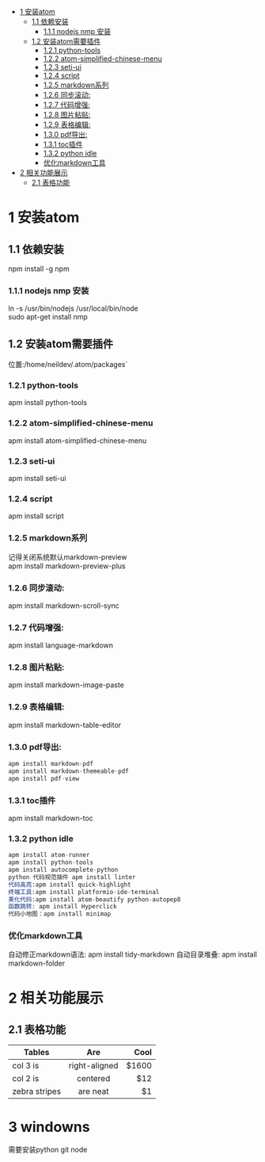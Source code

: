 <!-- TOC depthFrom:1 depthTo:6 withLinks:1 updateOnSave:1 orderedList:0 -->

- [1 安装atom](#1-安装atom)
	- [1.1 依赖安装](#11-依赖安装)
		- [1.1.1 nodejs nmp 安装](#111-nodejs-nmp-安装)
	- [1.2 安装atom需要插件](#12-安装atom需要插件)
		- [1.2.1 python-tools](#121-python-tools)
		- [1.2.2 atom-simplified-chinese-menu](#122-atom-simplified-chinese-menu)
		- [1.2.3 seti-ui](#123-seti-ui)
		- [1.2.4 script](#124-script)
		- [1.2.5 markdown系列](#125-markdown系列)
		- [1.2.6 同步滚动:](#126-同步滚动)
		- [1.2.7 代码增强:](#127-代码增强)
		- [1.2.8 图片粘贴:](#128-图片粘贴)
		- [1.2.9 表格编辑:](#129-表格编辑)
		- [1.3.0 pdf导出:](#130-pdf导出)
		- [1.3.1 toc插件](#131-toc插件)
		- [1.3.2 python idle](#132-python-idle)
		- [优化markdown工具](#优化markdown工具)
- [2 相关功能展示](#2-相关功能展示)
	- [2.1 表格功能](#21-表格功能)

<!-- /TOC -->

# 1 安装atom
## 1.1 依赖安装
npm install -g npm

### 1.1.1 nodejs nmp 安装
ln -s /usr/bin/nodejs /usr/local/bin/node  
sudo apt-get install nmp

## 1.2 安装atom需要插件
位置:/home/neildev/.atom/packages`

### 1.2.1 python-tools
apm install python-tools

### 1.2.2 atom-simplified-chinese-menu
apm install atom-simplified-chinese-menu

### 1.2.3 seti-ui
apm install seti-ui

### 1.2.4 script
apm install script

### 1.2.5 markdown系列
记得关闭系统默认markdown-preview  
apm install markdown-preview-plus

### 1.2.6 同步滚动:
apm install markdown-scroll-sync

### 1.2.7 代码增强:
apm install language-markdown

### 1.2.8 图片粘贴:
apm install markdown-image-paste

### 1.2.9 表格编辑:
apm install markdown-table-editor

### 1.3.0 pdf导出:
```s
apm install markdown-pdf   
apm install markdown-themeable-pdf   
apm install pdf-view   
```
### 1.3.1 toc插件
apm install markdown-toc

### 1.3.2 python idle
```s
apm install atom-runner
apm install python-tools
apm install autocomplete-python
python 代码规范插件 apm install linter
代码高亮:apm install quick-highlight
终端工具:apm install platformio-ide-terminal
美化代码:apm install atom-beautify python-autopep8
函数跳转: apm install Hyperclick
代码小地图：apm install minimap
```
### 优化markdown工具
自动修正markdown语法:
apm install tidy-markdown
自动目录堆叠:
apm install markdown-folder

# 2 相关功能展示

## 2.1 表格功能

Tables        |      Are      |  Cool
------------- | :-----------: | ----:
col 3 is      | right-aligned | $1600
col 2 is      |   centered    |   $12
zebra stripes |   are neat    |    $1

# 3 windowns
需要安装python git node
